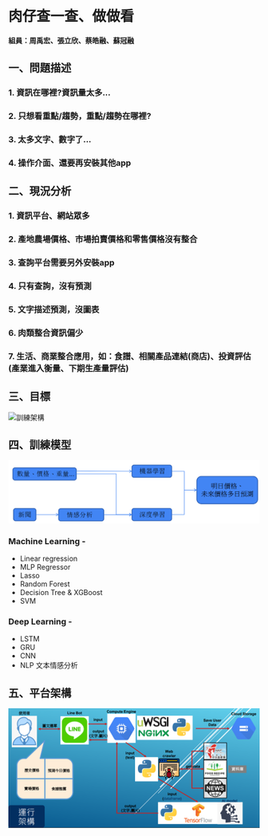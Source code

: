 肉仔查一查、做做看
================
#### 組員：周禹宏、張立欣、蔡皓融、蘇冠融
一、問題描述
-----------
### 1. 資訊在哪裡?資訊量太多...
### 2. 只想看重點/趨勢，重點/趨勢在哪裡? 
### 3. 太多文字、數字了...
### 4. 操作介面、還要再安裝其他app
### 
二、現況分析
-----------
### 1. 資訊平台、網站眾多
### 2. 產地農場價格、市場拍賣價格和零售價格沒有整合
### 3. 查詢平台需要另外安裝app
### 4. 只有查詢，沒有預測
### 5. 文字描述預測，沒圖表
### 6. 肉類整合資訊偏少
### 7. 生活、商業整合應用，如：食譜、相關產品連結(商店)、投資評估(產業進入衡量、下期生產量評估)
###
三、目標
----------------
![訓練架構](./loop2.png)
###
四、訓練模型
----------------
![訓練架構](./MLDL_r2.png)
### Machine Learning - 
+ Linear regression
+ MLP Regressor
+ Lasso
+ Random Forest
+ Decision Tree & XGBoost
+ SVM
### Deep Learning - 
+ LSTM
+ GRU
+ CNN
+ NLP 文本情感分析
###
五、平台架構
-----------
![系統架構](./gcp.png)






